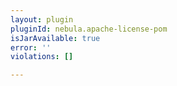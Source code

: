 ```yaml
---
layout: plugin
pluginId: nebula.apache-license-pom
isJarAvailable: true
error: ''
violations: []

---
```

